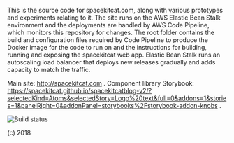 This is the source code for spacekitcat.com, along with various prototypes and experiments relating to it. The site runs on the AWS Elastic Bean Stalk environment and the deployments are handled by AWS Code Pipeline, which monitors this repository for changes. The root folder contains the build and configuration files required by Code Pipeline to produce the Docker image for the code to run on and the instructions for building, running and exposing the spacekitcat web app. Elastic Bean Stalk runs an autoscaling load balancer that deploys new releases gradually and adds capacity to match the traffic.

Main site: http://spacekitcat.com . 
Component library Storybook: https://spacekitcat.github.io/spacekitcatblog-v2/?selectedKind=Atoms&selectedStory=Logo%20text&full=0&addons=1&stories=1&panelRight=0&addonPanel=storybooks%2Fstorybook-addon-knobs . 


![Build status](https://s3-eu-west-2.amazonaws.com/codefactory-eu-west-2-prod-default-build-badges/passing.svg)

(c) 2018

